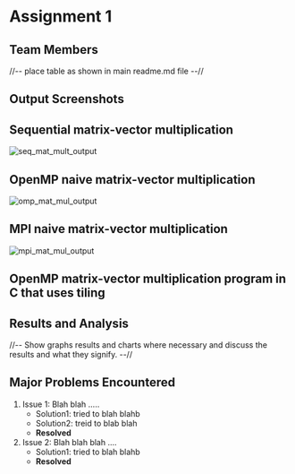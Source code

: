 # Assignment 1
## Team Members
//-- place table as shown in main readme.md file --//
## Output Screenshots
## Sequential matrix-vector multiplication
![seq_mat_mult_output](https://github.com/NUCES-Khi/matrixtimesvector-ab/assets/123465638/dea46fea-4ec5-4e29-a879-680523f05a2f)

## OpenMP naive matrix-vector multiplication
![omp_mat_mul_output](https://github.com/NUCES-Khi/matrixtimesvector-ab/assets/123465638/2495082f-4282-48ca-ab45-0e748d04a34d)

## MPI naive matrix-vector multiplication
![mpi_mat_mul_output](https://github.com/NUCES-Khi/matrixtimesvector-ab/assets/123465638/e1f000f7-9ea0-402f-99e0-6832063efd24)

## OpenMP matrix-vector multiplication program in C that uses tiling



## Results and Analysis
//-- Show graphs results and charts where necessary and discuss the results and what they signify. --// 
## Major Problems Encountered
1. Issue 1: Blah blah .....
    - Solution1: tried to blah blahb
    - Solution2: treid to blab blah
    - **Resolved**
3. Issue 2: Blah blah blah ....
    - Solution1: tried to blah blahb
    - **Resolved**
